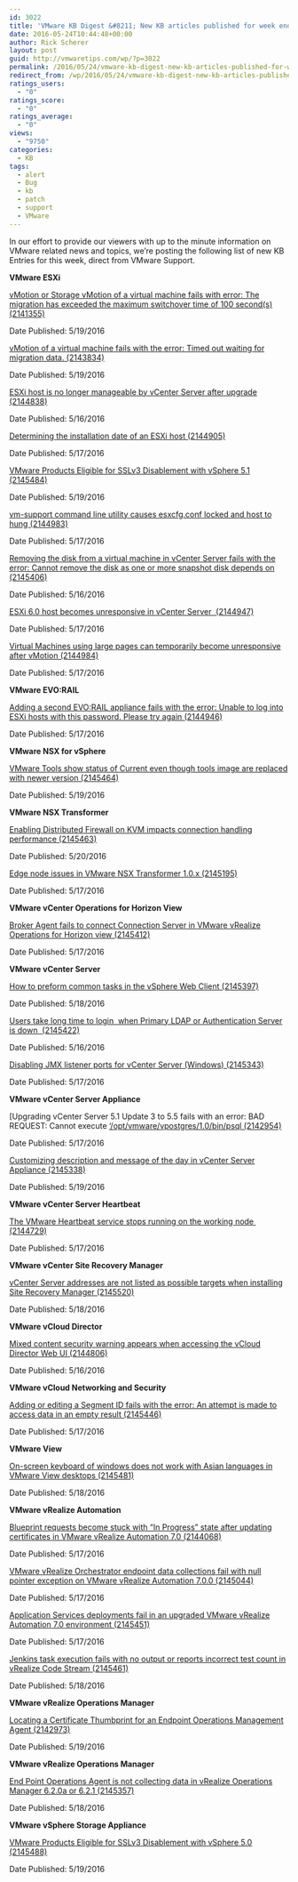 ```yaml
---
id: 3022
title: 'VMware KB Digest &#8211; New KB articles published for week ending 5/21/16'
date: 2016-05-24T10:44:48+00:00
author: Rick Scherer
layout: post
guid: http://vmwaretips.com/wp/?p=3022
permalink: /2016/05/24/vmware-kb-digest-new-kb-articles-published-for-week-ending-52116/
redirect_from: /wp/2016/05/24/vmware-kb-digest-new-kb-articles-published-for-week-ending-52116/
ratings_users:
  - "0"
ratings_score:
  - "0"
ratings_average:
  - "0"
views:
  - "9750"
categories:
  - KB
tags:
  - alert
  - Bug
  - kb
  - patch
  - support
  - VMware
---
```

In our effort to provide our viewers with up to the minute information on VMware related news and topics, we&#8217;re posting the following list of new KB Entries for this week, direct from VMware Support.

<!--more-->

**VMware ESXi**
  
[vMotion or Storage vMotion of a virtual machine fails with error: The migration has exceeded the maximum switchover time of 100 second(s) (2141355)](http://vmw.re/1XRMEUZ)
  
Date Published: 5/19/2016
  
[vMotion of a virtual machine fails with the error: Timed out waiting for migration data. (2143834)](http://vmw.re/1TUBlFK)
  
Date Published: 5/19/2016
  
[ESXi host is no longer manageable by vCenter Server after upgrade (2144838)](http://vmw.re/1XRMNYC)
  
Date Published: 5/16/2016
  
[Determining the installation date of an ESXi host (2144905)](http://vmw.re/1TUASDv)
  
Date Published: 5/17/2016
  
[VMware Products Eligible for SSLv3 Disablement with vSphere 5.1 (2145484)](http://vmw.re/1XRMHA9)
  
Date Published: 5/19/2016
  
[vm-support command line utility causes esxcfg.conf locked and host to hung (2144983)](http://vmw.re/1TUBc5i)
  
Date Published: 5/17/2016
  
[Removing the disk from a virtual machine in vCenter Server fails with the error: Cannot remove the disk as one or more snapshot disk depends on (2145406)](http://vmw.re/1XRMTiU)
  
Date Published: 5/16/2016
  
[ESXi 6.0 host becomes unresponsive in vCenter Server  (2144947)](http://vmw.re/1TUAzIX)
  
Date Published: 5/17/2016
  
[Virtual Machines using large pages can temporarily become unresponsive after vMotion (2144984)](http://vmw.re/1XRMOvD)
  
Date Published: 5/17/2016

**VMware EVO:RAIL**
  
[Adding a second EVO:RAIL appliance fails with the error: Unable to log into ESXi hosts with this password. Please try again (2144946)](http://vmw.re/1TUBlFM)
  
Date Published: 5/17/2016

**VMware NSX for vSphere**
  
[VMware Tools show status of Current even though tools image are replaced with newer version (2145464)](http://vmw.re/1XRMHjN)
  
Date Published: 5/19/2016

**VMware NSX Transformer**
  
[Enabling Distributed Firewall on KVM impacts connection handling performance (2145463)](http://vmw.re/1TUAV2b)
  
Date Published: 5/20/2016
  
[Edge node issues in VMware NSX Transformer 1.0.x (2145195)](http://vmw.re/1XRMU6B)
  
Date Published: 5/17/2016

**VMware vCenter Operations for Horizon View**
  
[Broker Agent fails to connect Connection Server in VMware vRealize Operations for Horizon view (2145412)](http://vmw.re/1TUBgC7)
  
Date Published: 5/17/2016

**VMware vCenter Server**
  
[How to preform common tasks in the vSphere Web Client (2145397)](http://vmw.re/1XRMPzO)
  
Date Published: 5/18/2016
  
[Users take long time to login  when Primary LDAP or Authentication Server is down  (2145422)](http://vmw.re/1TUBs4c)
  
Date Published: 5/16/2016
  
[Disabling JMX listener ports for vCenter Server (Windows) (2145343)](http://vmw.re/1XRMDAD)
  
Date Published: 5/17/2016

**VMware vCenter Server Appliance**
  
[Upgrading vCenter Server 5.1 Update 3 to 5.5 fails with an error: BAD REQUEST: Cannot execute [‘/opt/vmware/vpostgres/1.0/bin/psql (2142954)](http://vmw.re/1TUAZyZ)
  
Date Published: 5/17/2016
  
[Customizing description and message of the day in vCenter Server Appliance (2145338)](http://vmw.re/1XRMI7o)
  
Date Published: 5/19/2016

**VMware vCenter Server Heartbeat**
  
[The VMware Heartbeat service stops running on the working node  (2144729)](http://vmw.re/1TUBg50)
  
Date Published: 5/17/2016

**VMware vCenter Site Recovery Manager**
  
[vCenter Server addresses are not listed as possible targets when installing Site Recovery Manager (2145520)](http://vmw.re/1XRMCN5)
  
Date Published: 5/18/2016

**VMware vCloud Director**
  
[Mixed content security warning appears when accessing the vCloud Director Web UI (2144806)](http://vmw.re/1TUB7i4)
  
Date Published: 5/16/2016

**VMware vCloud Networking and Security**
  
[Adding or editing a Segment ID fails with the error: An attempt is made to access data in an empty result (2145446)](http://vmw.re/1XRN39U)
  
Date Published: 5/17/2016

**VMware View**
  
[On-screen keyboard of windows does not work with Asian languages in VMware View desktops (2145481)](http://vmw.re/1TUBd9m)
  
Date Published: 5/18/2016

**VMware vRealize Automation**
  
[Blueprint requests become stuck with “In Progress” state after updating certificates in VMware vRealize Automation 7.0 (2144068)](http://vmw.re/1XRMKvN)
  
Date Published: 5/17/2016
  
[VMware vRealize Orchestrator endpoint data collections fail with null pointer exception on VMware vRealize Automation 7.0.0 (2145044)](http://vmw.re/1TUBb1l)
  
Date Published: 5/17/2016
  
[Application Services deployments fail in an upgraded VMware vRealize Automation 7.0 environment (2145451)](http://vmw.re/1XRMTzq)
  
Date Published: 5/17/2016
  
[Jenkins task execution fails with no output or reports incorrect test count in vRealize Code Stream (2145461)](http://vmw.re/1TUAAN1)
  
Date Published: 5/18/2016

**VMware vRealize Operations Manager**
  
[Locating a Certificate Thumbprint for an Endpoint Operations Management Agent (2142973)](http://vmw.re/1XRMNYB)
  
Date Published: 5/19/2016

**VMware vRealize Operations Manager**
  
[End Point Operations Agent is not collecting data in vRealize Operations Manager 6.2.0a or 6.2.1 (2145357)](http://vmw.re/1TUAB3z)
  
Date Published: 5/18/2016

**VMware vSphere Storage Appliance**
  
[VMware Products Eligible for SSLv3 Disablement with vSphere 5.0 (2145488)](http://vmw.re/1XRMUU5)
  
Date Published: 5/19/2016